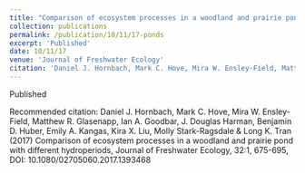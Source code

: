 ```yaml
---
title: "Comparison of ecosystem processes in a woodland and prairie pond with different hydroperiods."
collection: publications
permalink: /publication/10/11/17-ponds
excerpt: 'Published'
date: 10/11/17
venue: 'Journal of Freshwater Ecology'
citation: 'Daniel J. Hornbach, Mark C. Hove, Mira W. Ensley-Field, Matthew R. Glasenapp, Ian A. Goodbar, J. Douglas Harman, Benjamin D. Huber, Emily A. Kangas, Kira X. Liu, Molly Stark-Ragsdale &amp; Long K. Tran (2017) Comparison of ecosystem processes in a woodland and prairie pond with different hydroperiods, Journal of Freshwater Ecology, 32:1, 675-695, DOI: 10.1080/02705060.2017.1393468'
---
```

Published

Recommended citation: Daniel J. Hornbach, Mark C. Hove, Mira W. Ensley-Field, Matthew R. Glasenapp, Ian A. Goodbar, J. Douglas Harman, Benjamin D. Huber, Emily A. Kangas, Kira X. Liu, Molly Stark-Ragsdale & Long K. Tran (2017) Comparison of ecosystem processes in a woodland and prairie pond with different hydroperiods, Journal of Freshwater Ecology, 32:1, 675-695, DOI: 10.1080/02705060.2017.1393468